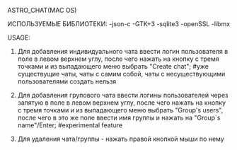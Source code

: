 ASTRO_CHAT(MAC OS)

ИСПОЛЬЗУЕМЫЕ БИБЛИОТЕКИ: 
    -json-c
    -GTK+3
    -sqlite3
    -openSSL
    -libmx

USAGE:
 1. Для добавления индивидуального чата ввести логин пользователя в поле в левом верхнем углу, 
 после чего нажать на кнопку с тремя точками и из выпадающего меню выбрать "Create chat";
 #уже существущие чаты, чаты с самим собой, чаты с несуществующими пользователями создать нельзя

 2. Для добавления групового чата ввести логины пользователей через запятую в поле в левом верхнем углу,
 после чего нажать на кнопку с тремя точками и из выпадающего меню выбрать "Group's users", после чего 
 в это же поле ввести имя группы и нажать на "Group`s name"/Enter;
 #experimental feature

 3. Для удаления чата/группы - нажать правой кнопкой мыши по нему


